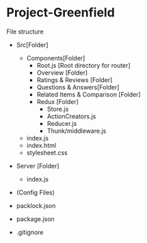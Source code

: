 # Project-Greenfield

File structure

- Src[Folder]

  - Components[Folder]
    - Root.js [Root directory for router]
    - Overview [Folder]
    - Ratings & Reviews [Folder]
    - Questions & Answers[Folder]
    - Related Items & Comparison [Folder]
    - Redux [Folder]
      - Store.js
      - ActionCreators.js
      - Reducer.js
      - Thunk/middleware.js
  - index.js
  - index.html
  - stylesheet.css

- Server [Folder]
  - index.js
- (Config Files)
- packlock.json
- package.json
- .gitignore
